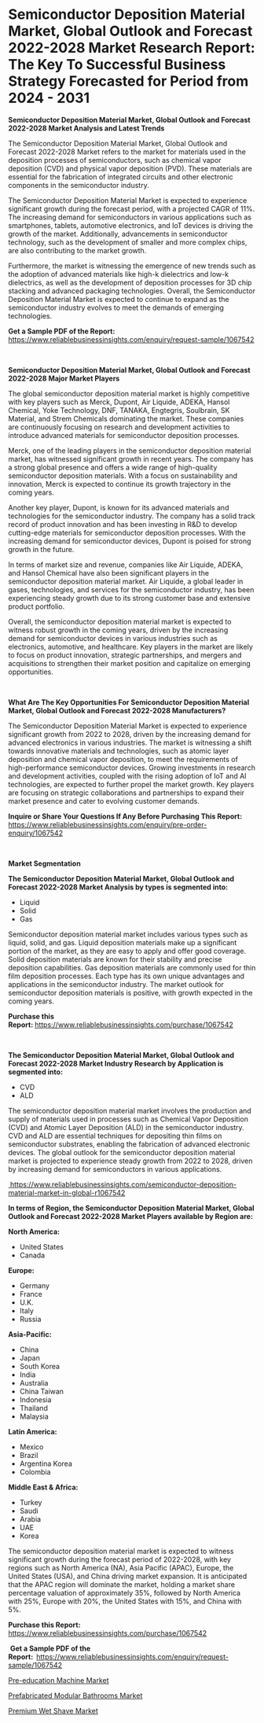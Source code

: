 <p><h1>Semiconductor Deposition Material Market, Global Outlook and Forecast 2022-2028 Market Research Report: The Key To Successful Business Strategy Forecasted for Period from 2024 - 2031</h1></p><p><strong>Semiconductor Deposition Material Market, Global Outlook and Forecast 2022-2028 Market Analysis and Latest Trends</strong></p>
<p><p>The Semiconductor Deposition Material Market, Global Outlook and Forecast 2022-2028 Market refers to the market for materials used in the deposition processes of semiconductors, such as chemical vapor deposition (CVD) and physical vapor deposition (PVD). These materials are essential for the fabrication of integrated circuits and other electronic components in the semiconductor industry. </p><p>The Semiconductor Deposition Material Market is expected to experience significant growth during the forecast period, with a projected CAGR of 11%. The increasing demand for semiconductors in various applications such as smartphones, tablets, automotive electronics, and IoT devices is driving the growth of the market. Additionally, advancements in semiconductor technology, such as the development of smaller and more complex chips, are also contributing to the market growth.</p><p>Furthermore, the market is witnessing the emergence of new trends such as the adoption of advanced materials like high-k dielectrics and low-k dielectrics, as well as the development of deposition processes for 3D chip stacking and advanced packaging technologies. Overall, the Semiconductor Deposition Material Market is expected to continue to expand as the semiconductor industry evolves to meet the demands of emerging technologies.</p></p>
<p><strong>Get a Sample PDF of the Report:&nbsp;</strong> <a href="https://www.reliablebusinessinsights.com/enquiry/request-sample/1067542">https://www.reliablebusinessinsights.com/enquiry/request-sample/1067542</a></p>
<p>&nbsp;</p>
<p><strong>Semiconductor Deposition Material Market, Global Outlook and Forecast 2022-2028 Major Market Players</strong></p>
<p><p>The global semiconductor deposition material market is highly competitive with key players such as Merck, Dupont, Air Liquide, ADEKA, Hansol Chemical, Yoke Technology, DNF, TANAKA, Engtegris, Soulbrain, SK Material, and Strem Chemicals dominating the market. These companies are continuously focusing on research and development activities to introduce advanced materials for semiconductor deposition processes.</p><p>Merck, one of the leading players in the semiconductor deposition material market, has witnessed significant growth in recent years. The company has a strong global presence and offers a wide range of high-quality semiconductor deposition materials. With a focus on sustainability and innovation, Merck is expected to continue its growth trajectory in the coming years.</p><p>Another key player, Dupont, is known for its advanced materials and technologies for the semiconductor industry. The company has a solid track record of product innovation and has been investing in R&D to develop cutting-edge materials for semiconductor deposition processes. With the increasing demand for semiconductor devices, Dupont is poised for strong growth in the future.</p><p>In terms of market size and revenue, companies like Air Liquide, ADEKA, and Hansol Chemical have also been significant players in the semiconductor deposition material market. Air Liquide, a global leader in gases, technologies, and services for the semiconductor industry, has been experiencing steady growth due to its strong customer base and extensive product portfolio.</p><p>Overall, the semiconductor deposition material market is expected to witness robust growth in the coming years, driven by the increasing demand for semiconductor devices in various industries such as electronics, automotive, and healthcare. Key players in the market are likely to focus on product innovation, strategic partnerships, and mergers and acquisitions to strengthen their market position and capitalize on emerging opportunities.</p></p>
<p>&nbsp;</p>
<p><strong>What Are The Key Opportunities For Semiconductor Deposition Material Market, Global Outlook and Forecast 2022-2028 Manufacturers?</strong></p>
<p><p>The Semiconductor Deposition Material Market is expected to experience significant growth from 2022 to 2028, driven by the increasing demand for advanced electronics in various industries. The market is witnessing a shift towards innovative materials and technologies, such as atomic layer deposition and chemical vapor deposition, to meet the requirements of high-performance semiconductor devices. Growing investments in research and development activities, coupled with the rising adoption of IoT and AI technologies, are expected to further propel the market growth. Key players are focusing on strategic collaborations and partnerships to expand their market presence and cater to evolving customer demands.</p></p>
<p><strong>Inquire or Share Your Questions If Any Before Purchasing This Report:</strong> <a href="https://www.reliablebusinessinsights.com/enquiry/pre-order-enquiry/1067542">https://www.reliablebusinessinsights.com/enquiry/pre-order-enquiry/1067542</a></p>
<p>&nbsp;</p>
<p><strong>Market Segmentation</strong></p>
<p><strong>The Semiconductor Deposition Material Market, Global Outlook and Forecast 2022-2028 Market Analysis by types is segmented into:</strong></p>
<p><ul><li>Liquid</li><li>Solid</li><li>Gas</li></ul></p>
<p><p>Semiconductor deposition material market includes various types such as liquid, solid, and gas. Liquid deposition materials make up a significant portion of the market, as they are easy to apply and offer good coverage. Solid deposition materials are known for their stability and precise deposition capabilities. Gas deposition materials are commonly used for thin film deposition processes. Each type has its own unique advantages and applications in the semiconductor industry. The market outlook for semiconductor deposition materials is positive, with growth expected in the coming years.</p></p>
<p><strong>Purchase this Report:&nbsp;</strong><a href="https://www.reliablebusinessinsights.com/purchase/1067542">https://www.reliablebusinessinsights.com/purchase/1067542</a></p>
<p>&nbsp;</p>
<p><strong>The Semiconductor Deposition Material Market, Global Outlook and Forecast 2022-2028 Market Industry Research by Application is segmented into:</strong></p>
<p><ul><li>CVD</li><li>ALD</li></ul></p>
<p><p>The semiconductor deposition material market involves the production and supply of materials used in processes such as Chemical Vapor Deposition (CVD) and Atomic Layer Deposition (ALD) in the semiconductor industry. CVD and ALD are essential techniques for depositing thin films on semiconductor substrates, enabling the fabrication of advanced electronic devices. The global outlook for the semiconductor deposition material market is projected to experience steady growth from 2022 to 2028, driven by increasing demand for semiconductors in various applications.</p></p>
<p><a href="https://www.reliablebusinessinsights.com/semiconductor-deposition-material-market-in-global-r1067542">&nbsp;https://www.reliablebusinessinsights.com/semiconductor-deposition-material-market-in-global-r1067542</a></p>
<p><strong>In terms of Region, the Semiconductor Deposition Material Market, Global Outlook and Forecast 2022-2028 Market Players available by Region are:</strong></p>
<p>
    <p> <strong> North America: </strong>
        <ul>
            <li>United States</li>
            <li>Canada</li>
        </ul>
        </p> 
    <p> <strong> Europe: </strong>
        <ul>
            <li>Germany</li>
            <li>France</li>
            <li>U.K.</li>
            <li>Italy</li>
            <li>Russia</li>
        </ul>
        </p> 
    <p> <strong> Asia-Pacific: </strong>
        <ul>
            <li>China</li>
            <li>Japan</li>
            <li>South Korea</li>
            <li>India</li>
            <li>Australia</li>
            <li>China Taiwan</li>
            <li>Indonesia</li>
            <li>Thailand</li>
            <li>Malaysia</li>
        </ul>
        </p> 
    <p> <strong> Latin America: </strong>
        <ul>
            <li>Mexico</li>
            <li>Brazil</li>
            <li>Argentina Korea</li>
            <li>Colombia</li>
        </ul>
        </p> 
    <p> <strong> Middle East & Africa: </strong>
        <ul>
            <li>Turkey</li>
            <li>Saudi</li>
            <li>Arabia</li>
            <li>UAE</li>
            <li>Korea</li>
        </ul>
    </p>
    </p>
<p><p>The semiconductor deposition material market is expected to witness significant growth during the forecast period of 2022-2028, with key regions such as North America (NA), Asia Pacific (APAC), Europe, the United States (USA), and China driving market expansion. It is anticipated that the APAC region will dominate the market, holding a market share percentage valuation of approximately 35%, followed by North America with 25%, Europe with 20%, the United States with 15%, and China with 5%.</p></p>
<p><strong>Purchase this Report: </strong><a href="https://www.reliablebusinessinsights.com/purchase/1067542">https://www.reliablebusinessinsights.com/purchase/1067542</a></p>
<p>&nbsp;<strong>Get a Sample PDF of the Report:&nbsp;&nbsp;</strong><a href="https://www.reliablebusinessinsights.com/enquiry/request-sample/1067542">https://www.reliablebusinessinsights.com/enquiry/request-sample/1067542</a></p>
<p><strong></strong></p>
<p><p><a href="https://github.com/janetchuadff364/Market-Research-Report-List-1/blob/main/pre-education-machine-market.md">Pre-education Machine Market</a></p><p><a href="https://github.com/btwcqfvq34/Market-Research-Report-List-1/blob/main/prefabricated-modular-bathrooms-market.md">Prefabricated Modular Bathrooms Market</a></p><p><a href="https://github.com/anggakarna133/Market-Research-Report-List-1/blob/main/premium-wet-shave-market.md">Premium Wet Shave Market</a></p></p>